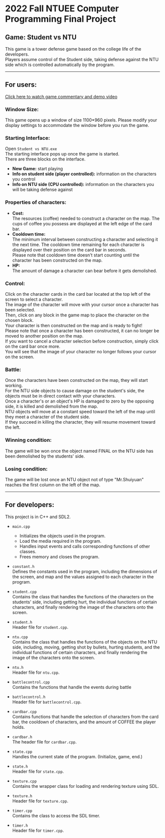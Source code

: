 # 2022 Fall NTUEE Computer Programming Final Project 
## Game: Student vs NTU
This game is a tower defense game based on the college life of the developers.<br>
Players assume control of the Student side, taking defense against the NTU side which is controlled automatically by the program.

---

## For users:

[Click here to watch game commentary and demo video](https://youtu.be/cK3QzVygkrs)

### Window Size:
This game opens up a window of size 1100*960 pixels. Please modify your display settings to accommodate the window before you run the game.

### Starting Interface:
Open `Student vs NTU.exe`<br>
The starting interface pops up once the game is started.<br>
There are three blocks on the interface.<br>
* **New Game:** start playing
* **Info on student side (player controlled):** information on the characters you control
* **Info on NTU side (CPU controlled):** information on the characters you will be taking defense against

### Properties of characters:
* **Cost:** <br>The resources (coffee) needed to construct a character on the map. The cups of coffee you possess are displayed at the left edge of the card bar.
* **Cooldown time:** <br>The minimum interval between constructing a character and selecting it the next time. The cooldown time remaining for each character is displayed over their position on the card bar in seconds.<br>Please note that cooldown time doesn't start counting until the character has been constructed on the map.
* **HP:** <br>The amount of damage a character can bear before it gets demolished.

### Control:
Click on the character cards in the card bar located at the top left of the screen to select a character.<br>
The image of the character will move with your cursor once a character has been selected.<br>
Then, click on any block in the game map to place the character on the chosen block.<br>
Your character is then constructed on the map and is ready to fight!<br>
Please note that once a character has been constructed, it can no longer be moved to another position on the map.<br>
If you want to cancel a character selection before construction, simply click on the card bar once more.<br>
You will see that the image of your character no longer follows your cursor on the screen.<br>

### Battle:
Once the characters have been constructed on the map, they will start working.<br>
For the NTU side objects to cause damage on the student's side, the objects must be in direct contact with your characters.<br>
Once a character's or an object's HP is damaged to zero by the opposing side, it is killed and demolished from the map.<br>
NTU objects will move at a constant speed toward the left of the map until they meet a character of the student side. <br>
If they succeed in killing the character, they will resume movement toward the left.<br>

### Winning condition:
The game will be won once the object named FINAL on the NTU side has been demolished by the students' side.<br>

### Losing condition:
The game will be lost once an NTU object not of type "Mr.Shuiyuan" reaches the first column on the left of the map.<br>

---

## For developers:
This project is in C++ and SDL2.
* `main.cpp`
  * Initializes the objects used in the program.
  * Load the media required in the program.
  * Handles input events and calls corresponding functions of other classes.
  * Frees memory and closes the program.<br>

* `constant.h`<br>Defines the constants used in the program, including the dimensions of the screen, and map and the values assigned to each character in the program.

* `student.cpp`<br>Contains the class that handles the functions of the characters on the students' side, including getting hurt, the individual functions of certain characters, and finally rendering the image of the characters onto the screen.
* `student.h`<br>Header file for `student.cpp`.

* `ntu.cpp`<br>Contains the class that handles the functions of the objects on the NTU side, including, moving, getting shot by bullets, hurting students, and the individual functions of certain characters, and finally rendering the image of the characters onto the screen.
* `ntu.h`<br>Header file for `ntu.cpp`.

* `battlecontrol.cpp`<br>Contains the functions that handle the events during battle

* `battlecontrol.h`<br>Header file for `battlecontrol.cpp`.

* `cardbar.cpp`<br>Contains functions that handle the selection of characters from the card bar, the cooldown of characters, and the amount of COFFEE the player holds.

* `cardbar.h`<br>The header file for `cardbar.cpp`.

* `state.cpp`<br>Handles the current state of the program. (Initialize, game, end.)

* `state.h`<br>Header file for `state.cpp`.

* `texture.cpp`<br>Contains the wrapper class for loading and rendering texture using SDL.

* `texture.h`<br>Header file for `texture.cpp`.

* `timer.cpp`<br>Contains the class to access the SDL timer.

* `timer.h`<br>Header file for `timer.cpp`.
